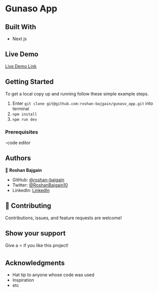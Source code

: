 # Gunaso App

## Built With

- Next js

## Live Demo

[Live Demo Link]()


## Getting Started

To get a local copy up and running follow these simple example steps.
1) Enter `git clone git@github.com:roshan-bajgain/gunaso_app.git` into terminal
2) `npm install`
3) `npm run dev`


### Prerequisites
-code editor


## Authors

👤 **Roshan Bajgain**

- GitHub: [@roshan-bajgain](https://github.com/roshan-bajgain)
- Twitter: [@RoshanBajgain10](https://twitter.com/RoshanBajgain10)
- LinkedIn: [LinkedIn](https://www.linkedin.com/in/roshan-bazgain/)


## 🤝 Contributing

Contributions, issues, and feature requests are welcome!

## Show your support

Give a ⭐️ if you like this project!

## Acknowledgments

- Hat tip to anyone whose code was used
- Inspiration
- etc
